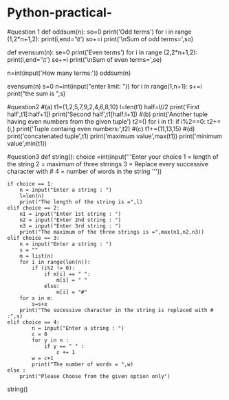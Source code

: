 # Python-practical-
#question 1
def oddsum(n):
    so=0
    print('Odd terms')
    for i in range (1,2*n+1,2):
        print(i,end='\t')
        so+=i
    print('\nSum of odd terms=',so)

def evensum(n):
    se=0
    print('Even terms')
    for i in range (2,2*n+1,2):
        print(i,end='\t')
        se+=i
    print('\nSum of even terms=',se)

n=int(input('How many terms:'))
oddsum(n)

evensum(n)
s=0
n=int(input("enter limit: "))
for i in range(1,n+1):
    s+=i
print("the sum is ",s)

#question2
#(a)
t1=(1,2,5,7,9,2,4,6,8,10)
l=len(t1)
half=l//2
print('First half',t1[:half+1])
print('Second half',t1[half:l+1])
#(b)
print('Another tuple having even numbers from the given tuple')
t2=()
for i in t1:
    if i%2==0:
        t2+=(i,)
print('Tuple containg even numbers:',t2)
#(c)
t1+=(11,13,15)
#(d)
print('concatenated tuple',t1)
print('maximum value',max(t1))
print('minimum value',min(t1))


#question3
def string():
    choice =int(input('''Enter your choice 
1 = length of the string
2 = maximum of three strrings
3 = Replace every successive character with #
4 = number of words in the string
'''))

    if choice == 1:
        n = input("Enter a string : ")
        l=len(n)
        print("The length of the string is =",l)      
    elif choice == 2:
        n1 = input("Enter 1st string : ")
        n2 = input("Enter 2nd string : ")
        n3 = input("Enter 3rd string : ")
        print("The maximum of the three strings is =",max(n1,n2,n3))    
    elif choice == 3:
        n = input("Enter a string : ")
        s = ""
        m = list(n)
        for i in range(len(n)):
            if (i%2 != 0):
                if m[i] == " ":
                    m[i] = " "
                else:
                    m[i] = "#"
        for x in m:
            s=s+x
        print("The sucessive character in the string is replaced with # :",s) 
    elif choice == 4:
            n = input("Enter a string : ")
            c = 0
            for y in n :
                if y == " " :
                    c += 1
            w = c+1
            print("The number of words = ",w) 
    else :
        print("Please Choose from the given option only")

string()
 
